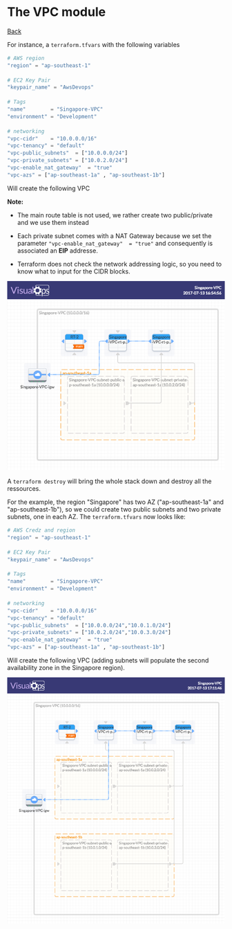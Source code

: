 # The VPC module

[Back](README.md)

For instance, a `terraform.tfvars` with the following variables

```terraform
# AWS region
"region" = "ap-southeast-1"

# EC2 Key Pair
"keypair_name" = "AwsDevops"

# Tags
"name"        = "Singapore-VPC"
"environment" = "Development"

# networking
"vpc-cidr"    = "10.0.0.0/16"
"vpc-tenancy" = "default"
"vpc-public_subnets"  = ["10.0.0.0/24"]
"vpc-private_subnets" = ["10.0.2.0/24"]
"vpc-enable_nat_gateway"  = "true"
"vpc-azs" = ["ap-southeast-1a" , "ap-southeast-1b"]
```

Will create the following VPC

**Note:**
- The main route table is not used, we rather create two public/private and we use them instead

- Each private subnet comes with a NAT Gateway because we set the parameter `"vpc-enable_nat_gateway"  = "true"` and consequently is associated an **EIP** addresse.

- Terraform does not check the network addressing logic, so you need to know what to input for the CIDR blocks.

![Simple VPC](README_ressources/Singapore-VPC.png?raw=true "Simple VPC")

A `terraform destroy` will bring the whole stack down and destroy all the ressources.

For the example, the region "Singapore" has two AZ ("ap-southeast-1a" and "ap-southeast-1b"), so we could create two public subnets and two private subnets, one in each AZ. The `terraform.tfvars` now looks like:

```terraform
# AWS Credz and region
"region" = "ap-southeast-1"

# EC2 Key Pair
"keypair_name" = "AwsDevops"

# Tags
"name"        = "Singapore-VPC"
"environment" = "Development"

# networking
"vpc-cidr"    = "10.0.0.0/16"
"vpc-tenancy" = "default"
"vpc-public_subnets"  = ["10.0.0.0/24","10.0.1.0/24"]
"vpc-private_subnets" = ["10.0.2.0/24","10.0.3.0/24"]
"vpc-enable_nat_gateway"  = "true"
"vpc-azs" = ["ap-southeast-1a" , "ap-southeast-1b"]
```

Will create the following VPC (adding subnets will populate the second availability zone in the Singapore region).

![Simple 2AZ VPC](README_ressources/Singapore-2azs-VPC.png?raw=true "Simple VPC")
